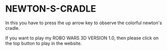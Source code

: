 # NEWTON-S-CRADLE

In this you have to press the up arrow key to observe the colorful newton's cradle.

If you want to play my ROBO WARS 3D VERSION 1.0, then please click on the top button to play in the website.
